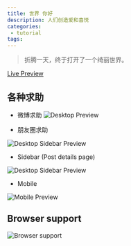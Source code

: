 ```yaml
---
title: 世界 你好
description: 人们创造爱和喜悦
categories:
 - tutorial
tags:
---
```


> 折腾一天，终于打开了一个绮丽世界。

<!-- more -->

[Live Preview](http://simpleyyt.github.io/jekyll-theme-next/)

## 各种求助

* 微博求助
![Desktop Preview](http://iissnan.com/nexus/next/desktop-preview.png)

* 朋友圈求助

![Desktop Sidebar Preview](http://iissnan.com/nexus/next/desktop-sidebar-preview.png)

* Sidebar (Post details page)

![Desktop Sidebar Preview](http://iissnan.com/nexus/next/desktop-sidebar-toc.png)

* Mobile

![Mobile Preview](http://iissnan.com/nexus/next/mobile.png)



## Browser support

![Browser support](http://iissnan.com/nexus/next/browser-support.png)
